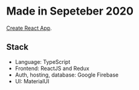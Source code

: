 # Made in Sepeteber 2020

[Create React App](https://github.com/facebook/create-react-app).

## Stack
<ul>
  <li>Language: TypeScript<br></li>
  <li>Frontend: ReactJS and Redux<br>  </li>
  <li>Auth, hosting, database: Google Firebase<br>  </li>
  <li>UI: MaterialUI<br>  </li>
</ul>
